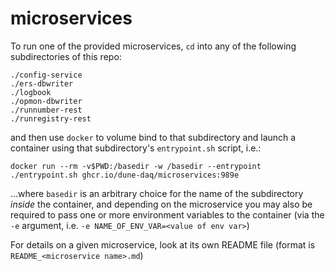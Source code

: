 # microservices

To run one of the provided microservices, `cd` into any of the following subdirectories of this repo:
```
./config-service
./ers-dbwriter
./logbook
./opmon-dbwriter
./runnumber-rest
./runregistry-rest
```
and then use `docker` to volume bind to that subdirectory and launch a container using that subdirectory's `entrypoint.sh` script, i.e.:
```
docker run --rm -v$PWD:/basedir -w /basedir --entrypoint ./entrypoint.sh ghcr.io/dune-daq/microservices:989e
```
...where `basedir` is an arbitrary choice for the name of the subdirectory _inside_ the container, and depending on the microservice you may also be required to pass one or more environment variables to the container (via the `-e` argument, i.e. `-e NAME_OF_ENV_VAR=<value of env var>`)

For details on a given microservice, look at its own README file (format is `README_<microservice name>.md`)
